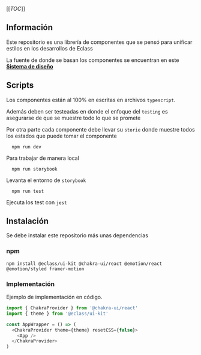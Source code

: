 [[_TOC_]]

## Información

Este repositorio es una librería de componentes que se pensó para unificar estilos en los desarrollos de Eclass

La fuente de donde se basan los componentes se encuentran en este [**Sistema de diseño**](https://zeroheight.com/15698077d/p/48fae4-eclass-sistema-de-diseo)

## Scripts

Los componentes están al 100% en escritas en archivos `typescript`.

Además deben ser testeadas en donde el enfoque del `testing` es asegurarse de que se muestre todo lo que se promete

Por otra parte cada componente debe llevar su `storie` donde muestre todos los estados que puede tomar el componente

```
  npm run dev
```

Para trabajar de manera local

```
  npm run storybook
```
Levanta el entorno de `storybook`

```
  npm run test
```

Ejecuta los test con `jest`

## Instalación

Se debe instalar este repositorio más unas dependencias

### npm

```shell
npm install @eclass/ui-kit @chakra-ui/react @emotion/react @emotion/styled framer-motion
```

### Implementación

Ejemplo de implementación en código.

```js
import { ChakraProvider } from '@chakra-ui/react'
import { theme } from '@eclass/ui-kit'

const AppWrapper = () => (
  <ChakraProvider theme={theme} resetCSS={false}>
    <App />
  </ChakraProvider>
)
```
